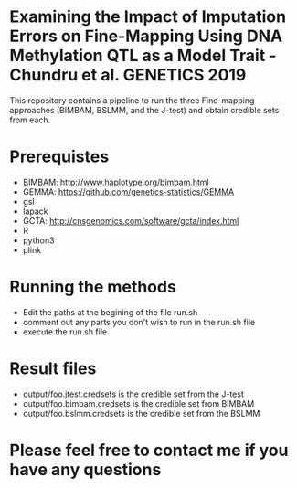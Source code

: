 # Examining the Impact of Imputation Errors on Fine-Mapping Using DNA Methylation QTL as a Model Trait - Chundru et al. GENETICS 2019

This repository contains a pipeline to run the three Fine-mapping approaches (BIMBAM, BSLMM, and the J-test) and obtain credible sets from each.

# Prerequistes

 - BIMBAM: http://www.haplotype.org/bimbam.html
 - GEMMA: https://github.com/genetics-statistics/GEMMA
  - gsl
  - lapack
 - GCTA: http://cnsgenomics.com/software/gcta/index.html
 - R
 - python3
 - plink
 
# Running the methods

 - Edit the paths at the begining of the file run.sh
 - comment out any parts you don't wish to run in the run.sh file
 - execute the run.sh file
 
# Result files
  - output/foo.jtest.credsets is the credible set from the J-test
  - output/foo.bimbam.credsets is the credible set from BIMBAM
  - output/foo.bslmm.credsets is the credible set from the BSLMM
  
# Please feel free to contact me if you have any questions
